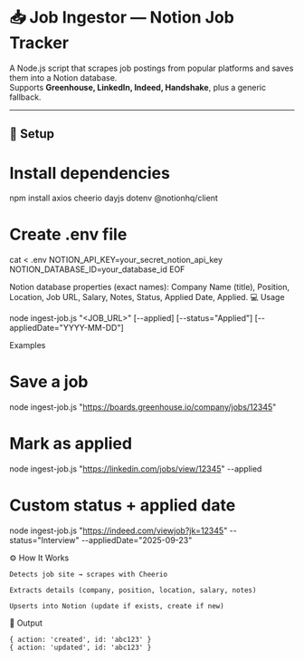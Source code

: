 # 📥 Job Ingestor — Notion Job Tracker

A Node.js script that scrapes job postings from popular platforms and saves them into a Notion database.  
Supports **Greenhouse, LinkedIn, Indeed, Handshake**, plus a generic fallback.

---

## 🚀 Setup

# Install dependencies
npm install axios cheerio dayjs dotenv @notionhq/client

# Create .env file
cat <<EOF > .env
NOTION_API_KEY=your_secret_notion_api_key
NOTION_DATABASE_ID=your_database_id
EOF

Notion database properties (exact names):
Company Name (title), Position, Location, Job URL, Salary, Notes, Status, Applied Date, Applied.
💻 Usage

node ingest-job.js "<JOB_URL>" [--applied] [--status="Applied"] [--appliedDate="YYYY-MM-DD"]

Examples

# Save a job
node ingest-job.js "https://boards.greenhouse.io/company/jobs/12345"

# Mark as applied
node ingest-job.js "https://linkedin.com/jobs/view/12345" --applied

# Custom status + applied date
node ingest-job.js "https://indeed.com/viewjob?jk=12345" --status="Interview" --appliedDate="2025-09-23"

⚙️ How It Works

    Detects job site → scrapes with Cheerio

    Extracts details (company, position, location, salary, notes)

    Upserts into Notion (update if exists, create if new)

📜 Output

    { action: 'created', id: 'abc123' }
    { action: 'updated', id: 'abc123' }
